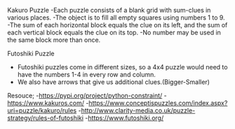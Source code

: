 Kakuro Puzzle
-Each puzzle consists of a blank grid with sum-clues in various places.
-The object is to fill all empty squares using numbers 1 to 9.
-The sum of each horizontal block equals the clue on its left, and the 
 sum of each vertical block equals the clue on its top.
-No number may be used in the same block more than once.

Futoshiki Puzzle
- Futoshiki puzzles come in different sizes, so a 4x4 puzzle 
  would need to have the numbers 1-4 in every row and column.
- We also have arrows that give us additional clues.(Bigger-Smaller)



Resouce;
-https://pypi.org/project/python-constraint/
-https://www.kakuros.com/
-https://www.conceptispuzzles.com/index.aspx?uri=puzzle/kakuro/rules
-http://www.clarity-media.co.uk/puzzle-strategy/rules-of-futoshiki
-https://www.futoshiki.org/
